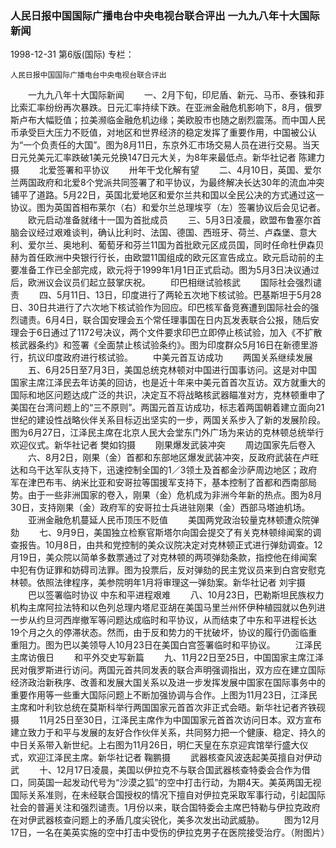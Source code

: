 ### 人民日报中国国际广播电台中央电视台联合评出  一九九八年十大国际新闻

1998-12-31
第6版(国际)
专栏：

    人民日报中国国际广播电台中央电视台联合评出
　　一九九八年十大国际新闻
　　一、2月下旬，印尼盾、新元、马币、泰铢和菲比索汇率纷纷再次暴跌。日元汇率持续下跌。在亚洲金融危机影响下，8月，俄罗斯卢布大幅贬值；拉美濒临金融危机边缘；美欧股市也随之剧烈震荡。而中国人民币承受巨大压力不贬值，对地区和世界经济的稳定发挥了重要作用，中国被公认为“一个负责任的大国”。图为8月11日，东京外汇市场交易人员在进行交易。当天日元兑美元汇率跌破1美元兑换147日元大关，为8年来最低点。新华社记者  陈建力摄
　　北爱签署和平协议
　　卅年干戈化解有望
　　二、4月10日，英国、爱尔兰两国政府和北爱8个党派共同签署了和平协议，为最终解决长达30年的流血冲突铺平了道路。5月22日，英国北爱地区和爱尔兰共和国以全民公决的方式通过这一协议。图为英国首相布莱尔（右）和爱尔兰总理埃亨（左）签署协议后会见记者。
　　欧元启动准备就绪十一国为首批成员
　　三、5月3日凌晨，欧盟布鲁塞尔首脑会议经过艰难谈判，确认比利时、法国、德国、西班牙、荷兰、卢森堡、意大利、爱尔兰、奥地利、葡萄牙和芬兰11国为首批欧元区成员国，同时任命杜伊森贝赫为首任欧洲中央银行行长，由欧盟11国组成的欧元区宣告成立。欧元启动前的主要准备工作已全部完成，欧元将于1999年1月1日正式启动。图为5月3日决议通过后，欧洲议会议员们起立鼓掌庆祝。
　　印巴相继试验核武
　　国际社会强烈谴责
　　四、5月11日、13日，印度进行了两轮五次地下核试验。巴基斯坦于5月28日、30日共进行了六次地下核试验作为回应。印巴核军备竞赛遭到国际社会的强烈谴责。6月4日，联合国安理会五个常任理事国在日内瓦发表联合公报，随后安理会于6日通过了1172号决议，两个文件要求印巴立即停止核试验，加入《不扩散核武器条约》和签署《全面禁止核试验条约》。图为印度群众5月16日在新德里游行，抗议印度政府进行核试验。
　　中美元首互访成功
　　两国关系继续发展
　　五、6月25日至7月3日，美国总统克林顿对中国进行国事访问。这是对中国国家主席江泽民去年访美的回访，也是近十年来中美元首首次互访。双方就重大的国际和地区问题达成广泛的共识，决定互不将战略核武器瞄准对方，克林顿重申了美国在台湾问题上的“三不原则”。两国元首互访成功，标志着两国朝着建立面向21世纪的建设性战略伙伴关系目标迈出坚实的一步，两国关系步入了新的发展阶段。图为6月27日，江泽民主席在北京人民大会堂东门外广场为来访的克林顿总统举行欢迎仪式。新华社记者  樊如钧摄
　　刚果爆发武装冲突
　　周边国家先后卷入
　　六、8月2日，刚果（金）首都和东部地区爆发武装冲突，反政府武装在卢旺达和乌干达军队支持下，迅速控制全国的1／3领土及首都金沙萨周边地区；政府军在津巴布韦、纳米比亚和安哥拉等国援军支持下，基本控制了首都和西南部局势。由于一些非洲国家的卷入，刚果（金）危机成为非洲今年新的热点。图为8月30日，支持刚果（金）政府军的安哥拉士兵进驻刚果（金）西部马塔迪机场。
　　亚洲金融危机蔓延人民币顶压不贬值
　　美国两党政治较量克林顿遭众院弹劾
　　七、9月9日，美国独立检察官斯塔尔向国会提交了有关克林顿绯闻案的调查报告。10月8日，由共和党控制的美众议院决定对克林顿正式进行弹劾调查。12月19日，美众院以简单多数票通过了对克林顿的两项弹劾条款，指控他在绯闻案中犯有伪证罪和妨碍司法罪。图为投票后，反对弹劾的民主党议员来到白宫安慰克林顿。依照法律程序，美参院明年1月将审理这一弹劾案。新华社记者  刘宇摄
　　巴以签署临时协议  中东和平进程艰难
　　八、10月23日，巴勒斯坦民族权力机构主席阿拉法特和以色列总理内塔尼亚胡在美国马里兰州怀伊种植园就以色列进一步从约旦河西岸撤军等问题达成临时和平协议，从而结束了中东和平进程长达19个月之久的停滞状态。然而，由于反和势力的干扰破坏，协议的履行仍面临重重阻力。图为巴以美领导人10月23日在美国白宫签署临时和平协议。
　　江泽民主席访俄日
　　和平外交史写新篇
　　九、11月22日至25日，中国国家主席江泽民对俄罗斯进行访问。两国元首共同发表的联合声明强调指出，双方应在建立国际经济政治新秩序、改善和发展大国关系以及进一步发挥发展中国家在国际事务中的重要作用等一些重大国际问题上不断加强协调与合作。上图为11月23日，江泽民主席和叶利钦总统在莫斯科举行两国国家元首首次非正式会晤。新华社记者齐铁砚摄
　　11月25日至30日，江泽民主席作为中国国家元首首次访问日本。双方宣布建立致力于和平与发展的友好合作伙伴关系，共同努力把一个健康、稳定、持久的中日关系带入新世纪。上右图为11月26日，明仁天皇在东京迎宾馆举行盛大仪式，欢迎江泽民主席。新华社记者  鞠鹏摄
　　武器核查风波迭起美英擅自对伊动武
　　十、12月17日凌晨，美国以伊拉克不与联合国武器核查特委会合作为借口，同英国一起发动代号为“沙漠之狐”的空中打击行动，为期4天。美英两国无视国际关系准则，在未经联合国授权的情况下擅自对伊拉克采取军事行动，引起国际社会的普遍关注和强烈谴责。1月份以来，联合国特委会主席巴特勒与伊拉克政府在对伊武器核查问题上的矛盾几度尖锐化，美多次发出动武威胁。
　　图为12月17日，一名在美英实施的空中打击中受伤的伊拉克男子在医院接受治疗。（附图片）
